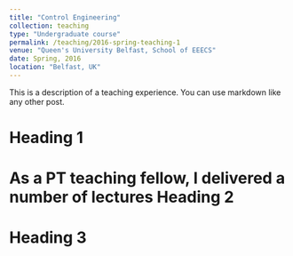 ```yaml
---
title: "Control Engineering"
collection: teaching
type: "Undergraduate course"
permalink: /teaching/2016-spring-teaching-1
venue: "Queen's University Belfast, School of EEECS"
date: Spring, 2016
location: "Belfast, UK"
---
```


This is a description of a teaching experience. You can use markdown like any other post.

Heading 1
======
As a PT teaching fellow, I delivered a number of lectures
Heading 2
======

Heading 3
======
